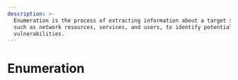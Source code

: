 ```yaml
---
description: >-
  Enumeration is the process of extracting information about a target system,
  such as network resources, services, and users, to identify potential
  vulnerabilities.
---
```


# Enumeration

